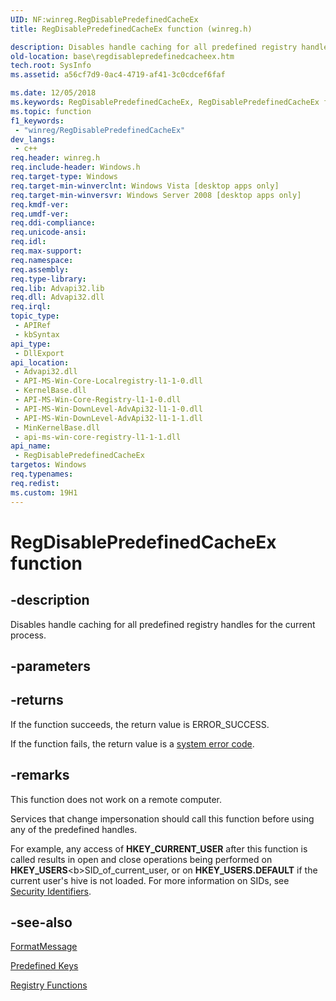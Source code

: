 ```yaml
---
UID: NF:winreg.RegDisablePredefinedCacheEx
title: RegDisablePredefinedCacheEx function (winreg.h)

description: Disables handle caching for all predefined registry handles for the current process.
old-location: base\regdisablepredefinedcacheex.htm
tech.root: SysInfo
ms.assetid: a56cf7d9-0ac4-4719-af41-3c0cdcef6faf

ms.date: 12/05/2018
ms.keywords: RegDisablePredefinedCacheEx, RegDisablePredefinedCacheEx function, base.regdisablepredefinedcacheex, winreg/RegDisablePredefinedCacheEx
ms.topic: function
f1_keywords: 
 - "winreg/RegDisablePredefinedCacheEx"
dev_langs:
 - c++
req.header: winreg.h
req.include-header: Windows.h
req.target-type: Windows
req.target-min-winverclnt: Windows Vista [desktop apps only]
req.target-min-winversvr: Windows Server 2008 [desktop apps only]
req.kmdf-ver: 
req.umdf-ver: 
req.ddi-compliance: 
req.unicode-ansi: 
req.idl: 
req.max-support: 
req.namespace: 
req.assembly: 
req.type-library: 
req.lib: Advapi32.lib
req.dll: Advapi32.dll
req.irql: 
topic_type:
 - APIRef
 - kbSyntax
api_type:
 - DllExport
api_location:
 - Advapi32.dll
 - API-MS-Win-Core-Localregistry-l1-1-0.dll
 - KernelBase.dll
 - API-MS-Win-Core-Registry-l1-1-0.dll
 - API-MS-Win-DownLevel-AdvApi32-l1-1-0.dll
 - API-MS-Win-DownLevel-AdvApi32-l1-1-1.dll
 - MinKernelBase.dll
 - api-ms-win-core-registry-l1-1-1.dll
api_name:
 - RegDisablePredefinedCacheEx
targetos: Windows
req.typenames: 
req.redist: 
ms.custom: 19H1
---
```


# RegDisablePredefinedCacheEx function


## -description


Disables handle caching for all predefined registry handles for the current process.


## -parameters






## -returns



If the function succeeds, the return value is ERROR_SUCCESS.

If the function fails, the return value is a 
<a href="https://docs.microsoft.com/windows/desktop/Debug/system-error-codes">system error code</a>.




## -remarks



This function does not work on a remote computer.

Services that change impersonation should call this function before using any of the predefined handles.

For example, any access of <b>HKEY_CURRENT_USER</b> after this function is called results in open and close operations being performed on <b>HKEY_USERS</b>\<b>SID_of_current_user</b>, or on <b>HKEY_USERS\.DEFAULT</b> if the current user's hive is not loaded. For more information on SIDs, see 
<a href="https://docs.microsoft.com/windows/desktop/SecAuthZ/security-identifiers">Security Identifiers</a>.




## -see-also




<a href="https://docs.microsoft.com/windows/desktop/api/winbase/nf-winbase-formatmessage">FormatMessage</a>



<a href="https://docs.microsoft.com/windows/desktop/SysInfo/predefined-keys">Predefined Keys</a>



<a href="https://docs.microsoft.com/windows/desktop/SysInfo/registry-functions">Registry Functions</a>
 

 

